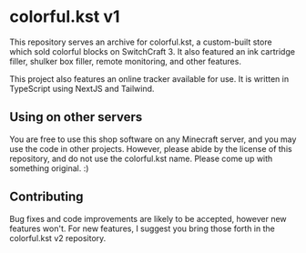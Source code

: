 # colorful.kst v1

This repository serves an archive for colorful.kst, a custom-built store which sold colorful blocks on SwitchCraft 3. It also featured an ink
cartridge filler, shulker box filler, remote monitoring, and other features.

This project also features an online tracker available for use. It is written in TypeScript using NextJS and Tailwind.

## Using on other servers

You are free to use this shop software on any Minecraft server, and you may use the code in other projects. However, please abide by the license of this repository, and do not use the colorful.kst name. Please come up with something original. :)

## Contributing

Bug fixes and code improvements are likely to be accepted, however new features won't. For new features, I suggest you bring those forth in the colorful.kst v2 repository.
